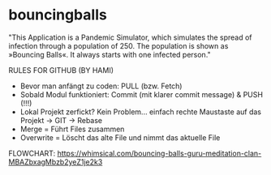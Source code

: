# bouncingballs

"This Application is a Pandemic Simulator, which simulates the spread of infection through a population of 250. 
The population is shown as »Bouncing Balls«. It always starts with one infected person."

RULES FOR GITHUB (BY HAMI)

- Bevor man anfängt zu coden: PULL (bzw. Fetch)
- Sobald Modul funktioniert: Commit (mit klarer commit message) & PUSH (!!!)
- Lokal Projekt zerfickt? Kein Problem... einfach rechte Maustaste auf das Projekt -> GIT -> Rebase
- Merge = Führt Files zusammen
- Overwrite = Löscht das alte File und nimmt das aktuelle File

FLOWCHART: https://whimsical.com/bouncing-balls-guru-meditation-clan-MBAZbxagMbzb2yeZ1je2k3
